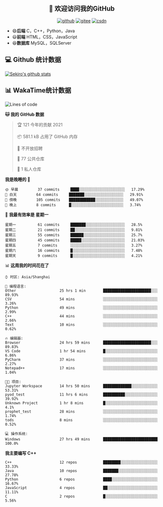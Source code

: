 <h2 align="center">👋 欢迎访问我的GitHub</h2>
<p align="center">
  <a href="https://666wxy666.github.io/"><img src="https://img.shields.io/badge/GitHub-24292e" alt="github"></a>
  <a href="https://gitee.com/wxy_666"><img src="https://img.shields.io/badge/Gitee-fe7300" alt="gitee"></a>
  <a href="https://blog.csdn.net/WXY_666"><img src="https://img.shields.io/badge/CSDN-cf000e" alt="csdn"></a>
</p>

- 😄**后端** C，C++，Python，Java
- 😃**前端** HTML，CSS，JavaScript
- 😆**数据库** MySQL，SQLServer

## 💻 Github 统计数据
[![Sekiro's github stats](https://github-readme-stats.vercel.app/api?username=666WXY666)](https://666wxy666.github.io/)

## 📊 WakaTime统计数据

<!--START_SECTION:waka-->
![Lines of code](https://img.shields.io/badge/%E4%BB%8E%E3%80%8C%E4%BD%A0%E5%A5%BD%E4%B8%96%E7%95%8C%E3%80%8D%E6%88%91%E5%B7%B2%E7%BB%8F%E5%86%99%E4%BA%86-579481%20%E8%A1%8C%E4%BB%A3%E7%A0%81-blue)

**🐱 我的 GitHub 数据** 

> 🏆 121 今年的贡献 2021
 > 
> 📦 581.1 kB 占用了 GitHub 内存 
 > 
> 🚫 不开放招聘
 > 
> 📜 77 公共仓库 
 > 
> 🔑 1 私人仓库 
 > 
**我是晚睡的 🦉** 

```text
🌞 早晨         37 commits     ████░░░░░░░░░░░░░░░░░░░░░   17.29% 
🌆 白天         64 commits     ███████░░░░░░░░░░░░░░░░░░   29.91% 
🌃 傍晚         105 commits    ████████████░░░░░░░░░░░░░   49.07% 
🌙 晚上         8 commits      █░░░░░░░░░░░░░░░░░░░░░░░░   3.74%

```
📅 **我最有效率是 星期一** 

```text
星期一          61 commits     ███████░░░░░░░░░░░░░░░░░░   28.5% 
星期二          21 commits     ██░░░░░░░░░░░░░░░░░░░░░░░   9.81% 
星期三          55 commits     ██████░░░░░░░░░░░░░░░░░░░   25.7% 
星期四          45 commits     █████░░░░░░░░░░░░░░░░░░░░   21.03% 
星期五          7 commits      ░░░░░░░░░░░░░░░░░░░░░░░░░   3.27% 
星期六          16 commits     █░░░░░░░░░░░░░░░░░░░░░░░░   7.48% 
星期天          9 commits      █░░░░░░░░░░░░░░░░░░░░░░░░   4.21%

```


📊 **这周我的时间花在了** 

```text
⌚︎ 时区: Asia/Shanghai

💬 编程语言: 
Other                    25 hrs 1 min        ██████████████████████░░░   89.93% 
CSV                      54 mins             ░░░░░░░░░░░░░░░░░░░░░░░░░   3.26% 
Python                   49 mins             ░░░░░░░░░░░░░░░░░░░░░░░░░   2.99% 
C++                      44 mins             ░░░░░░░░░░░░░░░░░░░░░░░░░   2.66% 
Text                     10 mins             ░░░░░░░░░░░░░░░░░░░░░░░░░   0.62%

🔥 编辑器: 
Browser                  24 hrs 59 mins      ██████████████████████░░░   89.83% 
VS Code                  1 hr 54 mins        █░░░░░░░░░░░░░░░░░░░░░░░░   6.86% 
PyCharm                  37 mins             ░░░░░░░░░░░░░░░░░░░░░░░░░   2.27% 
Notepad++                17 mins             ░░░░░░░░░░░░░░░░░░░░░░░░░   1.04%

🐱‍💻 项目: 
Jupyter Workspace        14 hrs 50 mins      █████████████░░░░░░░░░░░░   53.31% 
pyod_test                11 hrs 6 mins       ██████████░░░░░░░░░░░░░░░   39.92% 
Unknown Project          1 hr 8 mins         █░░░░░░░░░░░░░░░░░░░░░░░░   4.1% 
prophet_test             28 mins             ░░░░░░░░░░░░░░░░░░░░░░░░░   1.74% 
tods                     8 mins              ░░░░░░░░░░░░░░░░░░░░░░░░░   0.52%

💻 操作系统: 
Windows                  27 hrs 49 mins      █████████████████████████   100.0%

```

**我主要编写 C++** 

```text
C++                      12 repos            ████████░░░░░░░░░░░░░░░░░   33.33% 
Java                     10 repos            ███████░░░░░░░░░░░░░░░░░░   27.78% 
Python                   6 repos             ████░░░░░░░░░░░░░░░░░░░░░   16.67% 
JavaScript               4 repos             ██░░░░░░░░░░░░░░░░░░░░░░░   11.11% 
C                        2 repos             █░░░░░░░░░░░░░░░░░░░░░░░░   5.56%

```



<!--END_SECTION:waka-->

<!--
**666WXY666/666WXY666** is a ✨ _special_ ✨ repository because its `README.md` (this file) appears on your GitHub profile.

Here are some ideas to get you started:

- 🔭 I’m currently working on ...
- 🌱 I’m currently learning ...
- 👯 I’m looking to collaborate on ...
- 🤔 I’m looking for help with ...
- 💬 Ask me about ...
- 📫 How to reach me: ...
- 😄 Pronouns: ...
- ⚡ Fun fact: ...
-->
